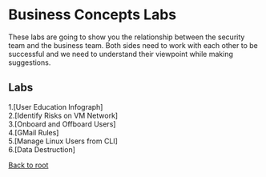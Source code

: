 <h1>Business Concepts Labs</h1>
These labs are going to show you the relationship between the security team and the business team. Both sides need to work with each other to be successful and we need to understand their viewpoint while making suggestions.


<h2>Labs</h2>
1.[User Education Infograph]<br>
2.[Identify Risks on VM Network] <br>
3.[Onboard and Offboard Users]<br>
4.[GMail Rules]<br>
5.[Manage Linux Users from CLI]<br>
6.[Data Destruction]<br>




[Back to root](/PATHS-SOC/)
